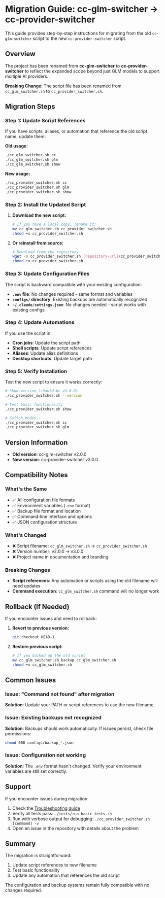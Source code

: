 # Migration Guide: cc-glm-switcher → cc-provider-switcher

This guide provides step-by-step instructions for migrating from the old `cc-glm-switcher` script to the new `cc-provider-switcher` script.

## Overview

The project has been renamed from **cc-glm-switcher** to **cc-provider-switcher** to reflect the expanded scope beyond just GLM models to support multiple AI providers.

**Breaking Change**: The script file has been renamed from `cc_glm_switcher.sh` to `cc_provider_switcher.sh`.

## Migration Steps

### Step 1: Update Script References

If you have scripts, aliases, or automation that reference the old script name, update them:

**Old usage:**
```bash
./cc_glm_switcher.sh cc
./cc_glm_switcher.sh glm
./cc_glm_switcher.sh show
```

**New usage:**
```bash
./cc_provider_switcher.sh cc
./cc_provider_switcher.sh glm
./cc_provider_switcher.sh show
```

### Step 2: Install the Updated Script

1. **Download the new script:**
   ```bash
   # If you have a local copy, rename it:
   mv cc_glm_switcher.sh cc_provider_switcher.sh
   chmod +x cc_provider_switcher.sh
   ```

2. **Or reinstall from source:**
   ```bash
   # Download from the repository
   wget -O cc_provider_switcher.sh [repository-url]/cc_provider_switcher.sh
   chmod +x cc_provider_switcher.sh
   ```

### Step 3: Update Configuration Files

The script is backward compatible with your existing configuration:

- **`.env` file**: No changes required - same format and variables
- **`configs/` directory**: Existing backups are automatically recognized
- **`~/.claude/settings.json`**: No changes needed - script works with existing configs

### Step 4: Update Automations

If you use the script in:
- **Cron jobs**: Update the script path
- **Shell scripts**: Update script references
- **Aliases**: Update alias definitions
- **Desktop shortcuts**: Update target path

### Step 5: Verify Installation

Test the new script to ensure it works correctly:

```bash
# Show version (should be v3.0.0)
./cc_provider_switcher.sh --version

# Test basic functionality
./cc_provider_switcher.sh show

# Switch modes
./cc_provider_switcher.sh cc
./cc_provider_switcher.sh glm
```

## Version Information

- **Old version**: cc-glm-switcher v2.0.0
- **New version**: cc-provider-switcher v3.0.0

## Compatibility Notes

### What's the Same
- ✅ All configuration file formats
- ✅ Environment variables (`.env` format)
- ✅ Backup file format and location
- ✅ Command-line interface and options
- ✅ JSON configuration structure

### What's Changed
- ❌ Script filename: `cc_glm_switcher.sh` → `cc_provider_switcher.sh`
- ❌ Version number: v2.0.0 → v3.0.0
- ❌ Project name in documentation and branding

### Breaking Changes
- **Script references**: Any automation or scripts using the old filename will need updates
- **Command execution**: `cc_glm_switcher.sh` command will no longer work

## Rollback (If Needed)

If you encounter issues and need to rollback:

1. **Revert to previous version:**
   ```bash
   git checkout HEAD~1
   ```

2. **Restore previous script:**
   ```bash
   # If you backed up the old script
   mv cc_glm_switcher.sh.backup cc_glm_switcher.sh
   chmod +x cc_glm_switcher.sh
   ```

## Common Issues

### Issue: "Command not found" after migration

**Solution**: Update your PATH or script references to use the new filename.

### Issue: Existing backups not recognized

**Solution**: Backups should work automatically. If issues persist, check file permissions:
```bash
chmod 600 configs/backup_*.json
```

### Issue: Configuration not working

**Solution**: The `.env` format hasn't changed. Verify your environment variables are still set correctly.

## Support

If you encounter issues during migration:

1. Check the [Troubleshooting guide](TROUBLESHOOTING.md)
2. Verify all tests pass: `./tests/run_basic_tests.sh`
3. Run with verbose output for debugging: `./cc_provider_switcher.sh [command] -v`
4. Open an issue in the repository with details about the problem

## Summary

The migration is straightforward:
1. Update script references to new filename
2. Test basic functionality
3. Update any automation that references the old script

The configuration and backup systems remain fully compatible with no changes required.
